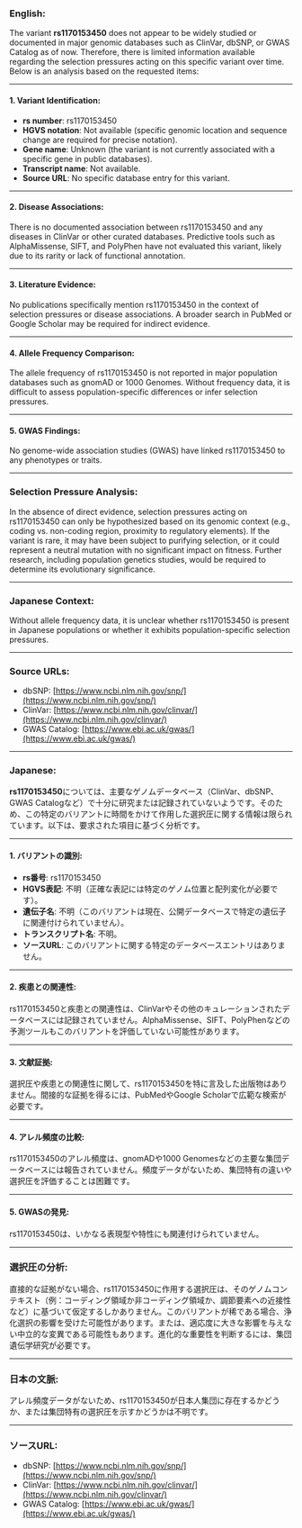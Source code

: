 ### English:
The variant **rs1170153450** does not appear to be widely studied or documented in major genomic databases such as ClinVar, dbSNP, or GWAS Catalog as of now. Therefore, there is limited information available regarding the selection pressures acting on this specific variant over time. Below is an analysis based on the requested items:

---

#### 1. Variant Identification:
- **rs number**: rs1170153450
- **HGVS notation**: Not available (specific genomic location and sequence change are required for precise notation).
- **Gene name**: Unknown (the variant is not currently associated with a specific gene in public databases).
- **Transcript name**: Not available.
- **Source URL**: No specific database entry for this variant.

---

#### 2. Disease Associations:
There is no documented association between rs1170153450 and any diseases in ClinVar or other curated databases. Predictive tools such as AlphaMissense, SIFT, and PolyPhen have not evaluated this variant, likely due to its rarity or lack of functional annotation.

---

#### 3. Literature Evidence:
No publications specifically mention rs1170153450 in the context of selection pressures or disease associations. A broader search in PubMed or Google Scholar may be required for indirect evidence.

---

#### 4. Allele Frequency Comparison:
The allele frequency of rs1170153450 is not reported in major population databases such as gnomAD or 1000 Genomes. Without frequency data, it is difficult to assess population-specific differences or infer selection pressures.

---

#### 5. GWAS Findings:
No genome-wide association studies (GWAS) have linked rs1170153450 to any phenotypes or traits.

---

### Selection Pressure Analysis:
In the absence of direct evidence, selection pressures acting on rs1170153450 can only be hypothesized based on its genomic context (e.g., coding vs. non-coding region, proximity to regulatory elements). If the variant is rare, it may have been subject to purifying selection, or it could represent a neutral mutation with no significant impact on fitness. Further research, including population genetics studies, would be required to determine its evolutionary significance.

---

### Japanese Context:
Without allele frequency data, it is unclear whether rs1170153450 is present in Japanese populations or whether it exhibits population-specific selection pressures.

---

### Source URLs:
- dbSNP: [https://www.ncbi.nlm.nih.gov/snp/](https://www.ncbi.nlm.nih.gov/snp/)
- ClinVar: [https://www.ncbi.nlm.nih.gov/clinvar/](https://www.ncbi.nlm.nih.gov/clinvar/)
- GWAS Catalog: [https://www.ebi.ac.uk/gwas/](https://www.ebi.ac.uk/gwas/)

---

### Japanese:
**rs1170153450**については、主要なゲノムデータベース（ClinVar、dbSNP、GWAS Catalogなど）で十分に研究または記録されていないようです。そのため、この特定のバリアントに時間をかけて作用した選択圧に関する情報は限られています。以下は、要求された項目に基づく分析です。

---

#### 1. バリアントの識別:
- **rs番号**: rs1170153450
- **HGVS表記**: 不明（正確な表記には特定のゲノム位置と配列変化が必要です）。
- **遺伝子名**: 不明（このバリアントは現在、公開データベースで特定の遺伝子に関連付けられていません）。
- **トランスクリプト名**: 不明。
- **ソースURL**: このバリアントに関する特定のデータベースエントリはありません。

---

#### 2. 疾患との関連性:
rs1170153450と疾患との関連性は、ClinVarやその他のキュレーションされたデータベースには記録されていません。AlphaMissense、SIFT、PolyPhenなどの予測ツールもこのバリアントを評価していない可能性があります。

---

#### 3. 文献証拠:
選択圧や疾患との関連性に関して、rs1170153450を特に言及した出版物はありません。間接的な証拠を得るには、PubMedやGoogle Scholarで広範な検索が必要です。

---

#### 4. アレル頻度の比較:
rs1170153450のアレル頻度は、gnomADや1000 Genomesなどの主要な集団データベースには報告されていません。頻度データがないため、集団特有の違いや選択圧を評価することは困難です。

---

#### 5. GWASの発見:
rs1170153450は、いかなる表現型や特性にも関連付けられていません。

---

### 選択圧の分析:
直接的な証拠がない場合、rs1170153450に作用する選択圧は、そのゲノムコンテキスト（例：コーディング領域か非コーディング領域か、調節要素への近接性など）に基づいて仮定するしかありません。このバリアントが稀である場合、浄化選択の影響を受けた可能性があります。または、適応度に大きな影響を与えない中立的な変異である可能性もあります。進化的な重要性を判断するには、集団遺伝学研究が必要です。

---

### 日本の文脈:
アレル頻度データがないため、rs1170153450が日本人集団に存在するかどうか、または集団特有の選択圧を示すかどうかは不明です。

---

### ソースURL:
- dbSNP: [https://www.ncbi.nlm.nih.gov/snp/](https://www.ncbi.nlm.nih.gov/snp/)
- ClinVar: [https://www.ncbi.nlm.nih.gov/clinvar/](https://www.ncbi.nlm.nih.gov/clinvar/)
- GWAS Catalog: [https://www.ebi.ac.uk/gwas/](https://www.ebi.ac.uk/gwas/)